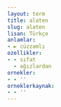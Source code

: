 ```yaml
---
layout: term
title: alaten
slug: alaten
lisan: Türkçe
anlamlar:
- ► cüzzamlı
ozellikler:
- - sıfat
  - ağızlardan
ornekler:
- - ''
orneklerkaynak:
- - ''
---
```

